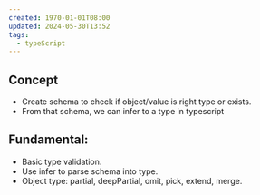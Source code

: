 ```yaml
---
created: 1970-01-01T08:00
updated: 2024-05-30T13:52
tags:
  - typeScript
---
```

## Concept
- Create schema to check if object/value is right type or exists.
- From that schema, we can infer to a type in typescript

## Fundamental:
- Basic type validation.
- Use infer to parse schema into type.
- Object type: partial, deepPartial, omit, pick, extend, merge. 